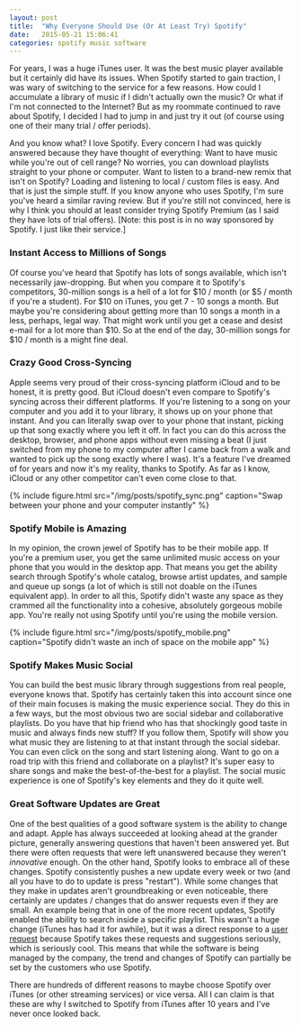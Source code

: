 ```yaml
---
layout: post
title:  "Why Everyone Should Use (Or At Least Try) Spotify"
date:   2015-05-21 15:06:41
categories: spotify music software
---
```


For years, I was a huge iTunes user. It was the best music player available but it certainly did have its issues. When Spotify started to gain traction, I was wary of switching to the service for a few reasons. How could I accumulate a library of music if I didn't actually own the music? Or what if I'm not connected to the Internet? But as my roommate continued to rave about Spotify, I decided I had to jump in and just try it out (of course using one of their many trial / offer periods).

And you know what? I love Spotify. Every concern I had was quickly answered because they have thought of everything: Want to have music while you're out of cell range? No worries, you can download playlists straight to your phone or computer. Want to listen to a brand-new remix that isn't on Spotify? Loading and listening to local / custom files is easy. And that is just the simple stuff. If you know anyone who uses Spotify, I'm sure you've heard a similar raving review. But if you're still not convinced, here is why I think you should at least consider trying Spotify Premium (as I said they have lots of trial offers). [Note: this post is in no way sponsored by Spotify. I just like their service.]


### Instant Access to Millions of Songs

Of course you've heard that Spotify has lots of songs available, which isn't necessarily jaw-dropping. But when you compare it to Spotify's competitors, 30-million songs is a hell of a lot for $10 / month (or $5 / month if you're a student). For $10 on iTunes, you get 7 - 10 songs a month. But maybe you're considering about getting more than 10 songs a month in a less, perhaps, legal way. That might work until you get a cease and desist e-mail for a lot more than $10. So at the end of the day, 30-million songs for $10 / month is a might fine deal.


### Crazy Good Cross-Syncing

Apple seems very proud of their cross-syncing platform iCloud and to be honest, it is pretty good. But iCloud doesn't even compare to Spotify's syncing across their different platforms. If you're listening to a song on your computer and you add it to your library, it shows up on your phone that instant. And you can literally swap over to your phone that instant, picking up that song exactly where you left it off. In fact you can do this across the desktop, browser, and phone apps without even missing a beat (I just switched from my phone to my computer after I came back from a walk and wanted to pick up the song exactly where I was). It's a feature I've dreamed of for years and now it's my reality, thanks to Spotify. As far as I know, iCloud or any other competitor can't even come close to that. 

{% include figure.html src="/img/posts/spotify_sync.png" caption="Swap between your phone and your computer instantly" %}

### Spotify Mobile is Amazing

In my opinion, the crown jewel of Spotify has to be their mobile app. If you're a premium user, you get the same unlimited music access on your phone that you would in the desktop app. That means you get the ability search through Spotify's whole catalog, browse artist updates, and sample and queue up songs (a lot of which is still not doable on the iTunes equivalent app). In order to all this, Spotify didn't waste any space as they crammed all the functionality into a cohesive, absolutely gorgeous mobile app. You're really not using Spotify until you're using the mobile version.

{% include figure.html src="/img/posts/spotify_mobile.png" caption="Spotify didn't waste an inch of space on the mobile app" %}

### Spotify Makes Music Social

You can build the best music library through suggestions from real people, everyone knows that. Spotify has certainly taken this into account since one of their main focuses is making the music experience social. They do this in a few ways, but the most obvious two are social sidebar and collaborative playlists. Do you have that hip friend who has that shockingly good taste in music and always finds new stuff? If you follow them, Spotify will show you what music they are listening to at that instant through the social sidebar. You can even click on the song and start listening along. Want to go on a road trip with this friend and collaborate on a playlist? It's super easy to share songs and make the best-of-the-best for a playlist. The social music experience is one of Spotify's key elements and they do it quite well.

### Great Software Updates are Great
One of the best qualities of a good software system is the ability to change and adapt. Apple has always succeeded at looking ahead at the grander picture, generally answering questions that haven't been answered yet. But there were often requests that were left unanswered because they weren't *innovative* enough. On the other hand, Spotify looks to embrace all of these changes. Spotify consistently pushes a new update every week or two (and all you have to do to update is press "restart"). While some changes that they make in updates aren't groundbreaking or even noticeable, there certainly are updates / changes that do answer requests even if they are small. An example being that in one of the more recent updates, Spotify enabled the ability to search inside a specific playlist. This wasn't a huge change (iTunes has had it for awhile), but it was a direct response to a [user request](https://community.spotify.com/t5/Live-Ideas/Desktop-Bring-back-search-inside-Playlists-amp-Songs-tab/idi-p/1039674) because Spotify takes these requests and suggestions seriously, which is seriously cool. This means that while the software is being managed by the company, the trend and changes of Spotify can partially be set by the customers who use Spotify. 

There are hundreds of different reasons to maybe choose Spotify over iTunes (or other streaming services) or vice versa. All I can claim is that these are why I switched to Spotify from iTunes after 10 years and I've never once looked back.


